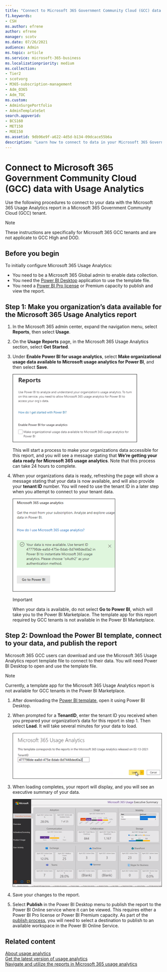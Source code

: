 ```yaml
---
title: "Connect to Microsoft 365 Government Community Cloud (GCC) data with Usage Analytics"
f1.keywords:
- CSH
ms.author: efrene
author: efrene
manager: scotv
ms.date: 07/26/2021
audience: Admin
ms.topic: article
ms.service: microsoft-365-business
ms.localizationpriority: medium
ms.collection:
- Tier2
- scotvorg
- M365-subscription-management
- Adm_O365
- Adm_TOC
ms.custom: 
- AdminSurgePortfolio
- AdminTemplateSet
search.appverid:
- BCS160
- MET150
- MOE150
ms.assetid: 9db96e9f-a622-4d5d-b134-09dcace55b6a
description: "Learn how to connect to data in your Microsoft 365 Government Community Cloud (GCC) tenant by using the Microsoft 365 Usage Analytics template app in Power BI."
---
```


# Connect to Microsoft 365 Government Community Cloud (GCC) data with Usage Analytics

Use the following procedures to connect to your data with the Microsoft 365 Usage Analytics report in a Microsoft 365 Government Community Cloud (GCC) tenant. 

> [!NOTE]
> These instructions are specifically for Microsoft 365 GCC tenants and are not applicate to GCC HIgh and DOD.

## Before you begin

To initially configure Microsoft 365 Usage Analytics: 

- You need to be a Microsoft 365 Global admin to enable data collection. 
- You need the [Power BI Desktop](https://powerbi.microsoft.com/en-us/desktop/) application to use the template file. 
- You need a [Power BI Pro license](https://go.microsoft.com/fwlink/p/?linkid=845347) or Premium capacity to publish and view the report. 

## Step 1: Make you organization’s data available for the Microsoft 365 Usage Analytics report

1. In the Microsoft 365 admin center, expand the navigation menu, select **Reports**, then select **Usage**. 
2. On the **Usage Reports** page, in the Microsoft 365 Usage Analytics section, select **Get Started**. 
3. Under **Enable Power BI for usage analytics**, select **Make organizational usage data available to Microsoft usage analytics for Power BI**, and then select **Save**.

    ![Make your tenant data available.](../../media/usage-analytics/make-data-available.png) 



    This will start a process to make your organizations data accessible for this report, and you will see a message stating that **We’re getting your data ready for Microsoft 365 usage analytics**. Note that this process can take 24 hours to complete. 

4. When your organizations data is ready, refreshing the page will show a message stating that your data is now available, and will also provide your **tenant ID** number. You will need to use the tenant ID in a later step when you attempt to connect to your tenant data. 
 
    ![Tenant ID.](../../media/usage-analytics/tenant-id-gcc.png) 
 
    > [!IMPORTANT]
    > When your data is available, do not select **Go to Power BI**, which will take you to the Power BI Marketplace.  The template app for this report required by GCC tenants is not available in the Power BI Marketplace.  


## Step 2: Download the Power BI template, connect to your data, and publish the report

Microsoft 365 GCC users can download and use the Microsoft 365 Usage Analytics report template file to connect to their data. You will need Power BI Desktop to open and use the template file. 

 > [!NOTE]
 > Currently, a template app for the Microsoft 365 Usage Analytics report is not available for GCC tenants in the Power BI Marketplace.  

1. After downloading the [Power BI template](https://download.microsoft.com/download/7/8/2/782ba8a7-8d89-4958-a315-dab04c3b620c/Microsoft%20365%20Usage%20Analytics.pbit), open it using Power BI Desktop. 
2. When prompted for a **TenantID**, enter the tenant ID you received when you prepared your organization’s data for this report in step 1. Then select **Load**. It will take several minutes for your data to load. 

    ![Enter tenant ID.](../../media/usage-analytics/add-tenant-id.png) 



3. When loading completes, your report will display, and you will see an executive summary of your data. 

    ![Executive Summary.](../../media/usage-analytics/exec-summary.png) 
 

4. Save your changes to the report. 
5. Select **Publish** in the Power BI Desktop menu to publish the report to the Power BI Online service where it can be viewed. This requires either a Power BI Pro license or Power BI Premium capacity. As part of the [publish process](/power-bi/create-reports/desktop-upload-desktop-files#to-publish-a-power-bi-desktop-dataset-and-reports), you will need to select a destination to publish to an available workspace in the Power BI Online Service.

## Related content

[About usage analytics](usage-analytics.md) </br>
[Get the latest version of usage analytics](get-the-latest-version-of-usage-analytics.md) </br>
[Navigate and utilize the reports in Microsoft 365 usage analytics](navigate-and-utilize-reports.md) </br>
